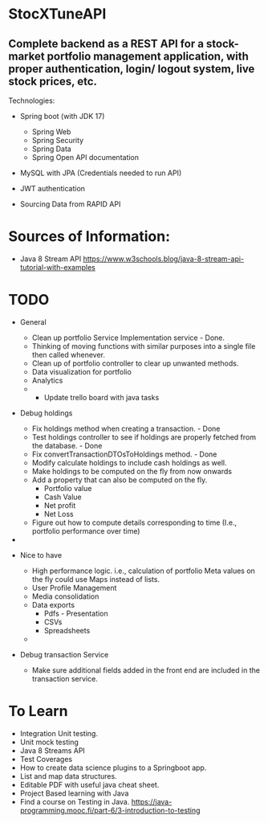 # StocXTuneAPI
## Complete backend as a REST API for a stock-market portfolio management application, with proper authentication, login/ logout system, live stock prices, etc.

Technologies:

- Spring boot (with JDK 17)
    - Spring Web
    - Spring Security
    - Spring Data
    - Spring Open API documentation
- MySQL with JPA (Credentials needed to run API)
- JWT authentication

- Sourcing Data from RAPID API

# Sources of Information: 
- Java 8 Stream API https://www.w3schools.blog/java-8-stream-api-tutorial-with-examples

# TODO 
- General 
  - Clean up portfolio Service Implementation service - Done.
  - Thinking of moving functions with similar purposes into a single file then called whenever.
  - Clean up of portfolio controller to clear up unwanted methods. 
  - Data visualization for portfolio 
  - Analytics
  - - Update trello board with java tasks
- Debug holdings
  - Fix holdings method when creating a transaction. - Done 
  - Test holdings controller to see if holdings are properly fetched from the database. - Done 
  - Fix convertTransactionDTOsToHoldings method. - Done
  - Modify calculate holdings to include cash holdings as well. 
  - Make holdings to be computed on the fly from now onwards
  - Add a property that can also be computed on the fly. 
    - Portfolio value 
    - Cash Value
    - Net profit
    - Net Loss
  - Figure out how to compute details corresponding to time (I.e., portfolio performance over time)
- 

- Nice to have
  - High performance logic. i.e., calculation of portfolio Meta values on the fly could use Maps instead of lists. 
  - User Profile Management 
  - Media consolidation
  - Data exports
    - Pdfs - Presentation
    - CSVs 
    - Spreadsheets
  - 

- Debug transaction Service 
  - Make sure additional fields added in the front end are included in the transaction service. 


# To Learn 
- Integration Unit testing. 
- Unit mock testing 
- Java 8 Streams API
- Test Coverages
- How to create data science plugins to a Springboot app. 
- List and map data structures.
- Editable PDF with useful java cheat sheet. 
- Project Based learning with Java
- Find a course on Testing in Java. https://java-programming.mooc.fi/part-6/3-introduction-to-testing 
